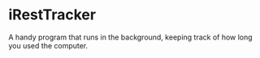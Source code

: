 # iRestTracker
A handy program that runs in the background, keeping track of how long you used the computer.
